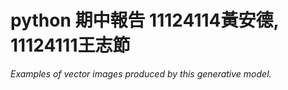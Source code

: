 # python 期中報告   11124114黃安德,  11124111王志節
*Examples of vector images produced by this generative model.*



